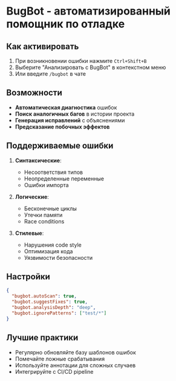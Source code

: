 # BugBot - автоматизированный помощник по отладке

## Как активировать
1. При возникновении ошибки нажмите `Ctrl+Shift+B`
2. Выберите "Анализировать с BugBot" в контекстном меню
3. Или введите `/bugbot` в чате

## Возможности
- **Автоматическая диагностика** ошибок
- **Поиск аналогичных багов** в истории проекта
- **Генерация исправлений** с объяснениями
- **Предсказание побочных эффектов**

## Поддерживаемые ошибки
1. **Синтаксические**:
   - Несоответствия типов
   - Неопределенные переменные
   - Ошибки импорта

2. **Логические**:
   - Бесконечные циклы
   - Утечки памяти
   - Race conditions

3. **Стилевые**:
   - Нарушения code style
   - Оптимизация кода
   - Уязвимости безопасности

## Настройки
```json
{
  "bugbot.autoScan": true,
  "bugbot.suggestFixes": true,
  "bugbot.analysisDepth": "deep",
  "bugbot.ignorePatterns": ["test/*"]
}
```

## Лучшие практики
- Регулярно обновляйте базу шаблонов ошибок
- Помечайте ложные срабатывания
- Используйте аннотации для сложных случаев
- Интегрируйте с CI/CD pipeline